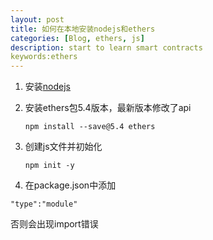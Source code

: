 ```yaml
---
layout: post
title: 如何在本地安装nodejs和ethers
categories: [Blog, ethers, js]
description: start to learn smart contracts 
keywords:ethers
---
```


1. 安装[nodejs](https://nodejs.org/zh-cn/download/)

2. 安装ethers包5.4版本，最新版本修改了api

   ~~~
   npm install --save@5.4 ethers 
   ~~~

3. 创建js文件并初始化

   ~~~
   npm init -y
   ~~~

4.  在package.json中添加

   ~~~
   "type":"module"
   ~~~

   否则会出现import错误

